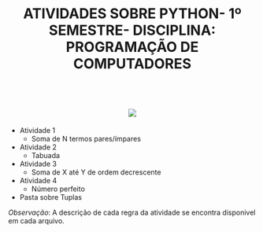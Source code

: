 
<h1 align="center">
    ATIVIDADES SOBRE PYTHON- 1º SEMESTRE- DISCIPLINA: PROGRAMAÇÃO DE COMPUTADORES
</h1> <br>

<h1 align="center">
    <img src="https://media.giphy.com/media/coxQHKASG60HrHtvkt/giphy.gif">
</h1>


- Atividade 1
    -  Soma de N termos pares/ímpares
- Atividade 2
    -  Tabuada
- Atividade 3
    -  Soma de X até Y de ordem decrescente 
- Atividade 4
    -  Número perfeito
- Pasta sobre Tuplas

_Observação_: A descrição de cada regra da atividade se encontra disponivel em cada arquivo.



          